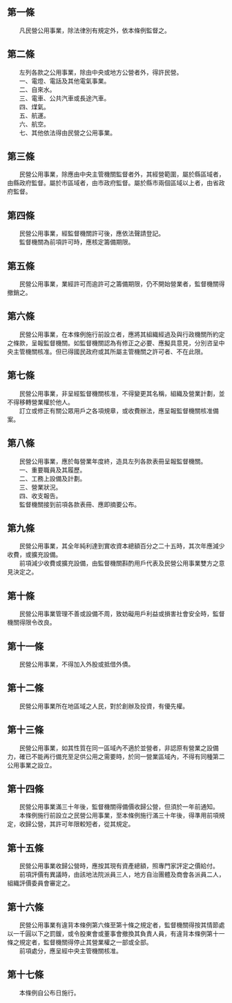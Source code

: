 第一條 
-------
　　凡民營公用事業，除法律別有規定外，依本條例監督之。  


第二條 
-------
　　左列各款之公用事業，除由中央或地方公營者外，得許民營。  
　　一、電燈、電話及其他電氣事業。  
　　二、自來水。  
　　三、電車、公共汽車或長途汽車。  
　　四、煤氣。  
　　五、航運。  
　　六、航空。  
　　七、其他依法得由民營之公用事業。  


第三條 
-------
　　民營公用事業，除應由中央主管機關監督者外，其經營範圍，屬於縣區域者，由縣政府監督。屬於市區域者，由市政府監督。屬於縣市兩個區域以上者，由省政府監督。  


第四條 
-------
　　民營公用事業，經監督機關許可後，應依法聲請登記。  
　　監督機關為前項許可時，應核定籌備期限。  


第五條 
-------
　　民營公用事業，業經許可而逾許可之籌備期限，仍不開始營業者，監督機關得撤銷之。  


第六條 
-------
　　民營公用事業，在本條例施行前設立者，應將其組織經過及與行政機關所約定之條款，呈報監督機關。如監督機關認為有修正之必要、應擬具意見，分別咨呈中央主管機關核准。但已得國民政府或其所屬主管機關之許可者、不在此限。  


第七條 
-------
　　民營公用事業，非呈經監督機關核准，不得變更其名稱，組織及營業計劃，並不得移轉營業權於他人。  
　　訂立或修正有關公眾用戶之各項規章，或收費辦法，應呈報監督機關核准備案。  


第八條 
-------
　　民營公用事業，應於每營業年度終，造具左列各款表冊呈報監督機關。  
　　一、重要職員及其履歷。  
　　二、工務上設備及計劃。  
　　三、營業狀況。  
　　四、收支報告。  
　　監督機關接到前項各款表冊、應即摘要公布。  


第九條 
-------
　　民營公用事業，其全年純利達到實收資本總額百分之二十五時，其次年應減少收費，或擴充設備。  
　　前項減少收費或擴充設備，由監督機關斟酌用戶代表及民營公用事業雙方之意見決定之。  


第十條 
-------
　　民營公用事業管理不善或設備不周，致妨礙用戶利益或損害社會安全時，監督機關得限令改良。  


第十一條 
---------
　　民營公用事業，不得加入外股或抵借外債。  


第十二條 
---------
　　民營公用事業所在地區域之人民，對於創辦及投資，有優先權。  


第十三條 
---------
　　民營公用事業，如其性質在同一區域內不適於並營者，非認原有營業之設備力，確已不能再行備充至足供公用之需要時，於同一營業區域內，不得有同種第二公用事業之設立。  


第十四條 
---------
　　民營公用事業滿三十年後，監督機關得備價收歸公營，但須於一年前通知。  
　　本條例施行前設立之民營公用事業，至本條例施行滿三十年後，得準用前項規定，收歸公營，其許可年限較短者，從其規定。  


第十五條 
---------
　　民營公用事業收歸公營時，應按其現有資產總額，照專門家評定之價給付。  
　　前項評價有異議時，由該地法院派員三人，地方自治團體及商會各派員二人，組織評價委員會審定之。  


第十六條 
---------
　　民營公用事業有違背本條例第六條至第十條之規定者，監督機關得按其情節處以一千圓以下之罰鍰，或令股東會或董事會撤換其負責人員，有違背本條例第十一條之規定者，監督機關得停止其營業權之一部或全部。  
　　前項處分，應呈經中央主管機關核准。  


第十七條 
---------
　　本條例自公布日施行。